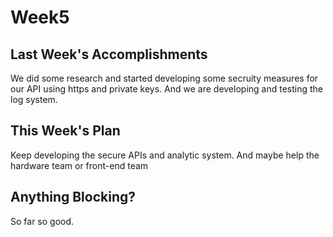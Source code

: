 # Week5
## Last Week's Accomplishments
We did some research and started developing some secruity measures for our API using https and private keys.
And we are developing and testing the log system.

## This Week's Plan
Keep developing the secure APIs and analytic system. And maybe help the hardware team or front-end team

## Anything Blocking?
So far so good.
